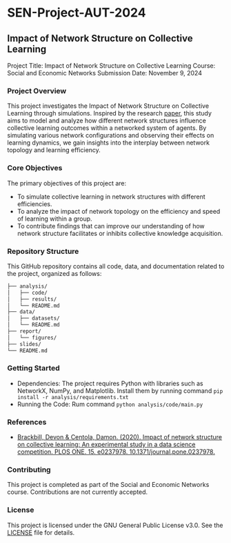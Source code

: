 # SEN-Project-AUT-2024

## Impact of Network Structure on Collective Learning

Project Title: Impact of Network Structure on Collective Learning
Course: Social and Economic Networks
Submission Date: November 9, 2024

### Project Overview

This project investigates the Impact of Network Structure on Collective Learning through simulations. Inspired by the research [paper](https://www.researchgate.net/publication/344128415_Impact_of_network_structure_on_collective_learning_An_experimental_study_in_a_data_science_competition), this study aims to model and analyze how different network structures influence collective learning outcomes within a networked system of agents. By simulating various network configurations and observing their effects on learning dynamics, we gain insights into the interplay between network topology and learning efficiency.

### Core Objectives

The primary objectives of this project are:

- To simulate collective learning in network structures with different efficiencies.
- To analyze the impact of network topology on the efficiency and speed of learning within a group.
- To contribute findings that can improve our understanding of how network structure facilitates or inhibits collective knowledge acquisition.

### Repository Structure

This GitHub repository contains all code, data, and documentation related to the project, organized as follows:

```bash
├── analysis/
│   ├── code/
│   ├── results/
│   └── README.md
├── data/
│   ├── datasets/
│   └── README.md
├── report/
│   └── figures/
├── slides/
└── README.md
```

### Getting Started

- Dependencies: The project requires Python with libraries such as NetworkX, NumPy, and Matplotlib. Install them by running command `pip install -r analysis/requirements.txt`
- Running the Code: Rum command `python analysis/code/main.py`

### References

- [Brackbill, Devon & Centola, Damon. (2020). Impact of network structure on collective learning: An experimental study in a data science competition. PLOS ONE. 15. e0237978. 10.1371/journal.pone.0237978. ](https://www.researchgate.net/publication/344128415_Impact_of_network_structure_on_collective_learning_An_experimental_study_in_a_data_science_competition)

### Contributing

This project is completed as part of the Social and Economic Networks course. Contributions are not currently accepted.

### License

This project is licensed under the GNU General Public License v3.0. See the [LICENSE](./LICENSE) file for details.
